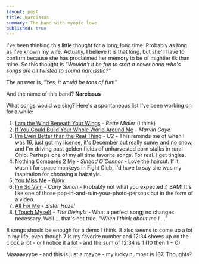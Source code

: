 ```yaml
---
layout: post
title: Narcissus
summary: The band with myopic love
published: true
---
```


I've been thinking this little thought for a long, long time. Probably as long as I've known my wife. Actually, I believe it is that long, but she'll have to confirm because she has proclaimed her memory to be of mightier ilk than mine. So this thought is *"Wouldn't it be fun to start a cover band who's songs are all twisted to sound narcisstic?"*

The answer is, *"Yes, it would be tons of fun!"*

And the name of this band? **Narcissus**

What songs would we sing? Here's a spontaneous list I've been working on for a while:

1. [I am the Wind Beneath Your Wings](http://www.youtube.com/watch?v=oiS8YokFzeY) - *Bette Midler* (I think)
1. [If You Could Build Your Whole World Around Me](http://www.youtube.com/watch?v=pK4pl_frlPg) - *Marvin Gaye*
1. [I'm Even Better than the Real Thing](http://www.youtube.com/watch?v=Yrch66gdjjk) - *U2* - This reminds me of when I was 16, just got my license, it's December but really sunny and no snow, and I'm driving past golden fields of unharvested corn stalks in rural Ohio. Perhaps one of my all time favorite songs. For real. I get tingles.
1. [Nothing Compares 2 Me](http://www.youtube.com/watch?v=iUiTQvT0W_0) - *Sinead O'Connor* - Love the haircut. If it wasn't for space monkeys in Fight Club, I'd have to say she was my inspiration for choosing a hairstyle.
1. [You Miss Me](http://www.youtube.com/watch?v=PzYlj41YVzA) - *Björk*
1. [I'm So Vain](http://www.youtube.com/watch?v=0hclkb76IvY) - *Carly Simon* - Probably not what you expected :) BAM! It's like one of those pop-in-and-ruin-your-photo-persons but in the form of a video.
1. [All For Me](http://www.youtube.com/watch?v=6MMcLEdkY68) - *Sister Hazel*
1. [I Touch Myself](http://www.youtube.com/watch?v=zTneO6UgRuM) - *The Divinyls* - What a perfect song; no changes necessary. Well ... that's not true. *"When I think about me I ..."*

8 songs should be enough for a demo I think. 8 also seems to come up a lot in my life, even though 7 is my favorite number and 12:34 shows up on the clock a lot - or I notice it a lot - and the sum of 12:34 is 1 (10 then 1 + 0).

Maaaayyybe - and this is just a maybe - my lucky number is 187. Thoughts?
